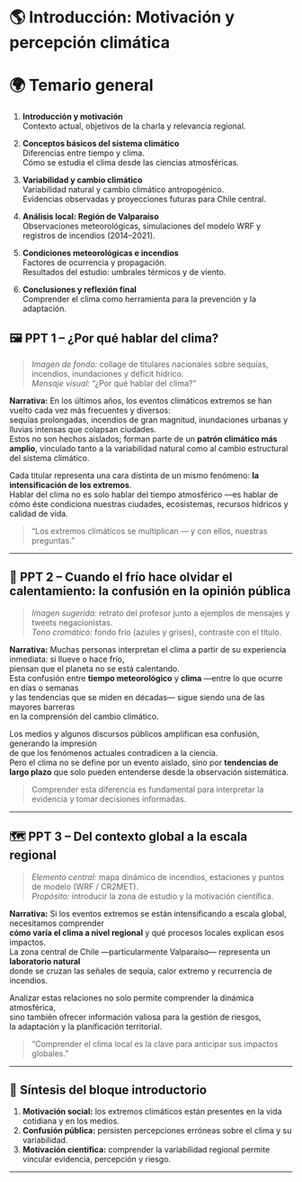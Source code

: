 # 🌎 Introducción: Motivación y percepción climática


# 🌍 Temario general

1. **Introducción y motivación**  
   Contexto actual, objetivos de la charla y relevancia regional.

2. **Conceptos básicos del sistema climático**  
   Diferencias entre tiempo y clima.  
   Cómo se estudia el clima desde las ciencias atmosféricas.

3. **Variabilidad y cambio climático**  
   Variabilidad natural y cambio climático antropogénico.  
   Evidencias observadas y proyecciones futuras para Chile central.

4. **Análisis local: Región de Valparaíso**  
   Observaciones meteorológicas, simulaciones del modelo WRF y registros de incendios (2014–2021).

5. **Condiciones meteorológicas e incendios**  
   Factores de ocurrencia y propagación.  
   Resultados del estudio: umbrales térmicos y de viento.

6. **Conclusiones y reflexión final**  
   Comprender el clima como herramienta para la prevención y la adaptación.

## 🖼️ **PPT 1 – ¿Por qué hablar del clima?**
> *Imagen de fondo:* collage de titulares nacionales sobre sequías, incendios, inundaciones y déficit hídrico.  
> *Mensaje visual:* “¿Por qué hablar del clima?”

**Narrativa:**
En los últimos años, los eventos climáticos extremos se han vuelto cada vez más frecuentes y diversos:  
sequías prolongadas, incendios de gran magnitud, inundaciones urbanas y lluvias intensas que colapsan ciudades.  
Estos no son hechos aislados; forman parte de un **patrón climático más amplio**, vinculado tanto a la variabilidad natural como al cambio estructural del sistema climático.  

Cada titular representa una cara distinta de un mismo fenómeno: **la intensificación de los extremos**.  
Hablar del clima no es solo hablar del tiempo atmosférico —es hablar de cómo éste condiciona nuestras ciudades, ecosistemas, recursos hídricos y calidad de vida.  

> “Los extremos climáticos se multiplican — y con ellos, nuestras preguntas.”

---

## 🧭 **PPT 2 – Cuando el frío hace olvidar el calentamiento: la confusión en la opinión pública**
> *Imagen sugerida:* retrato del profesor junto a ejemplos de mensajes y tweets negacionistas.  
> *Tono cromático:* fondo frío (azules y grises), contraste con el título.

**Narrativa:**
Muchas personas interpretan el clima a partir de su experiencia inmediata: si llueve o hace frío,  
piensan que el planeta no se está calentando.  
Esta confusión entre **tiempo meteorológico** y **clima** —entre lo que ocurre en días o semanas  
y las tendencias que se miden en décadas— sigue siendo una de las mayores barreras  
en la comprensión del cambio climático.  

Los medios y algunos discursos públicos amplifican esa confusión, generando la impresión  
de que los fenómenos actuales contradicen a la ciencia.  
Pero el clima no se define por un evento aislado, sino por **tendencias de largo plazo** que solo pueden entenderse desde la observación sistemática.  

> Comprender esta diferencia es fundamental para interpretar la evidencia y tomar decisiones informadas.

---

## 🗺️ **PPT 3 – Del contexto global a la escala regional**
> *Elemento central:* mapa dinámico de incendios, estaciones y puntos de modelo (WRF / CR2MET).  
> *Propósito:* introducir la zona de estudio y la motivación científica.

**Narrativa:**
Si los eventos extremos se están intensificando a escala global, necesitamos comprender  
**cómo varía el clima a nivel regional** y qué procesos locales explican esos impactos.  
La zona central de Chile —particularmente Valparaíso— representa un **laboratorio natural**  
donde se cruzan las señales de sequía, calor extremo y recurrencia de incendios.  

Analizar estas relaciones no solo permite comprender la dinámica atmosférica,  
sino también ofrecer información valiosa para la gestión de riesgos,  
la adaptación y la planificación territorial.

> “Comprender el clima local es la clave para anticipar sus impactos globales.”

---

## 🎯 **Síntesis del bloque introductorio**
1. **Motivación social:** los extremos climáticos están presentes en la vida cotidiana y en los medios.  
2. **Confusión pública:** persisten percepciones erróneas sobre el clima y su variabilidad.  
3. **Motivación científica:** comprender la variabilidad regional permite vincular evidencia, percepción y riesgo.

---

